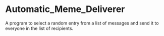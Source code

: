 # Automatic_Meme_Deliverer
A program to select a random entry from a list of messages and send it to everyone in the list of recipients. 
